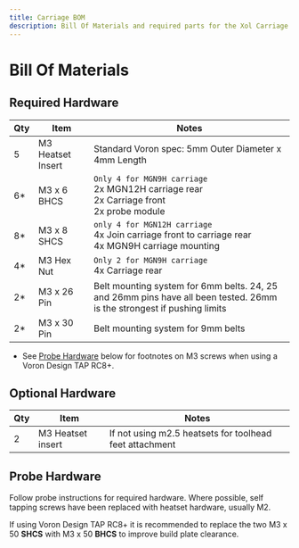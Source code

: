 ```yaml
---
title: Carriage BOM
description: Bill Of Materials and required parts for the Xol Carriage
---
```


# Bill Of Materials

## Required Hardware

| Qty | Item              | Notes                                                                                                    |
| --- | ----------------- | -------------------------------------------------------------------------------------------------------- |
| 5   | M3 Heatset Insert | Standard Voron spec: 5mm Outer Diameter x 4mm Length                                                     |
| 6\* | M3 x 6 BHCS       | `Only 4 for MGN9H carriage` <br/>2x MGN12H carriage rear<br/>2x Carriage front<br/>2x probe module                         |
| 8\* | M3 x 8 SHCS       | `only 4 for MGN12H carriage` <br/>4x Join carriage front to carriage rear<br/>4x MGN9H carriage mounting |
| 4\* | M3 Hex Nut        | `Only 2 for MGN9H carriage` <br/>4x Carriage rear                                                        |
| 2\* | M3 x 26 Pin       | Belt mounting system for 6mm belts. 24, 25 and 26mm pins have all been tested. 26mm is the strongest if pushing limits |
| 2\* | M3 x 30 Pin       | Belt mounting system for 9mm belts                                                                       |

* See [Probe Hardware](#probe-hardware) below for footnotes on M3 screws when using a Voron Design TAP RC8+.

## Optional Hardware

| Qty | Item              | Notes                                                   |
| --- | ----------------- | ------------------------------------------------------- |
| 2   | M3 Heatset insert | If not using m2.5 heatsets for toolhead feet attachment |

## Probe Hardware

Follow probe instructions for required hardware. Where possible, self tapping screws have been replaced with heatset hardware, usually M2.

If using Voron Design TAP RC8+ it is recommended to replace the two M3 x 50 **SHCS** with M3 x 50 **BHCS** to improve build plate clearance.
